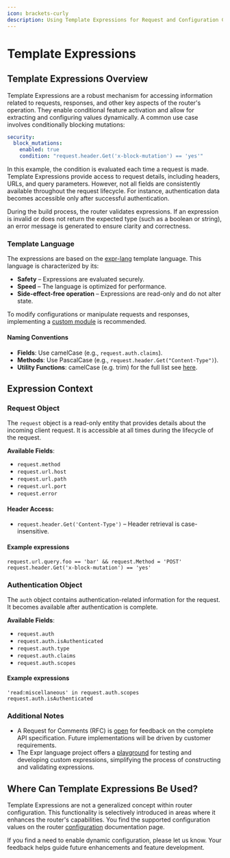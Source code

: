 ```yaml
---
icon: brackets-curly
description: Using Template Expressions for Request and Configuration Control
---
```


# Template Expressions

## Template Expressions Overview

Template Expressions are a robust mechanism for accessing information related to requests, responses, and other key aspects of the router's operation. They enable conditional feature activation and allow for extracting and configuring values dynamically. A common use case involves conditionally blocking mutations:

```yaml
security:
  block_mutations:
    enabled: true
    condition: "request.header.Get('x-block-mutation') == 'yes'"
```

In this example, the condition is evaluated each time a request is made. Template Expressions provide access to request details, including headers, URLs, and query parameters. However, not all fields are consistently available throughout the request lifecycle. For instance, authentication data becomes accessible only after successful authentication.

During the build process, the router validates expressions. If an expression is invalid or does not return the expected type (such as a boolean or string), an error message is generated to ensure clarity and correctness.

### Template Language

The expressions are based on the [expr-lang](https://github.com/expr-lang/expr) template language. This language is characterized by its:

* **Safety** – Expressions are evaluated securely.
* **Speed** – The language is optimized for performance.
* **Side-effect-free operation** – Expressions are read-only and do not alter state.

To modify configurations or manipulate requests and responses, implementing a [custom module](../custom-modules.md) is recommended.

#### Naming Conventions

* **Fields**: Use camelCase (e.g., `request.auth.claims`).
* **Methods**: Use PascalCase (e.g., `request.header.Get("Content-Type")`).
* **Utility Functions**: camelCase (e.g. trim) for the full list see [here](https://expr-lang.org/docs/language-definition).

## Expression Context

### **Request Object**

The `request` object is a read-only entity that provides details about the incoming client request. It is accessible at all times during the lifecycle of the request.

**Available Fields**:

* `request.method`
* `request.url.host`
* `request.url.path`
* `request.url.port`
* `request.error`

#### **Header Access**:

* `request.header.Get('Content-Type')` – Header retrieval is case-insensitive.

#### Example expressions

```
request.url.query.foo == 'bar' && request.Method = 'POST'
request.header.Get('x-block-mutation') == 'yes'
```

### **Authentication Object**

The `auth` object contains authentication-related information for the request. It becomes available after authentication is complete.

**Available Fields**:

* `request.auth`
* `request.auth.isAuthenticated`
* `request.auth.type`
* `request.auth.claims`
* `request.auth.scopes`

#### Example expressions

```
'read:miscellaneous' in request.auth.scopes
request.auth.isAuthenticated
```

### Additional Notes

* A Request for Comments (RFC) is [open](https://github.com/wundergraph/cosmo/pull/1481) for feedback on the complete API specification. Future implementations will be driven by customer requirements.
* The Expr language project offers a [playground](https://expr-lang.org/playground) for testing and developing custom expressions, simplifying the process of constructing and validating expressions.

## Where Can Template Expressions Be Used?

Template Expressions are not a generalized concept within router configuration. This functionality is selectively introduced in areas where it enhances the router's capabilities. You find the supported configuration values on the router [configuration](./) documentation page.

If you find a need to enable dynamic configuration, please let us know. Your feedback helps guide future enhancements and feature development.
